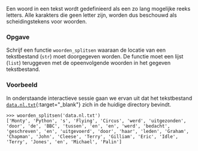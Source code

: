 Een woord in een tekst wordt gedefinieerd als een zo lang mogelijke reeks letters. Alle karakters die geen letter zijn, worden dus beschouwd als scheidingstekens voor woorden.

### Opgave

Schrijf een functie `woorden_splitsen` waaraan de locatie van een tekstbestand (`str`) moet doorgegeven worden. De functie moet een lijst (`list`) teruggeven met de opeenvolgende woorden in het gegeven tekstbestand.

### Voorbeeld

In onderstaande interactieve sessie gaan we ervan uit dat het tekstbestand [`data.nl.txt`](media/data/data.nl.txt){:target="_blank"} zich in de huidige directory bevindt.

```console?lang=python&prompt=>>>
>>> woorden_splitsen('data.nl.txt')
['Monty', 'Python', 's', 'Flying', 'Circus', 'werd', 'uitgezonden', 'door', 'de', 'BBC', 'tussen', 'en', 'en', 'werd', 'bedacht', 'geschreven', 'en', 'uitgevoerd', 'door', 'haar', 'leden', 'Graham', 'Chapman', 'John', 'Cleese', 'Terry', 'Gilliam', 'Eric', 'Idle', 'Terry', 'Jones', 'en', 'Michael', 'Palin']
```

